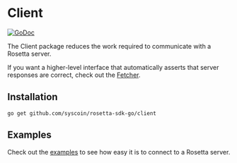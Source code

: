 # Client

[![GoDoc](https://img.shields.io/badge/go.dev-reference-007d9c?logo=go&logoColor=white&style=shield)](https://pkg.go.dev/github.com/syscoin/rosetta-sdk-go/client?tab=doc)

The Client package reduces the work required to communicate with a Rosetta server.

If you want a higher-level interface that automatically asserts that server responses
are correct, check out the [Fetcher](/fetcher).

## Installation

```shell
go get github.com/syscoin/rosetta-sdk-go/client
```

## Examples
Check out the [examples](/examples) to see how easy
it is to connect to a Rosetta server.
